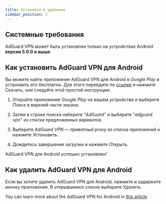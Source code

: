 ```yaml
---
title: Установка и удаление
sidebar_position: 2
---
```


## Системные требования

AdGuard VPN может быть установлен только на устройствах Android **версии 5.0.0 и выше**.

## Как установить AdGuard VPN для Android

Вы можете найти приложение AdGuard VPN для Android в *Google Play* и установить его бесплатно. Для этого перейдите по [ссылке](https://play.google.com/store/apps/details?id=com.adguard.vpn) и нажмите Скачать, или следуйте этой простой инструкции:

1. Откройте приложение *Google Play* на вашем устройстве и выберите *Поиск* в верхней части экрана.

2. Затем в строке поиска наберите *"AdGuard"* и выберите *"adguard vpn"* из списка предложенных вариантов.

3. Выберите *AdGuard VPN — приватный proxy* из списка приложений и нажмите *Установить*.

4. Дождитесь завершения загрузки и нажмите *Открыть*.

AdGuard VPN для Android успешно установлен!

## Как удалить AdGuard VPN для Android

Если вы хотите удалить AdGuard VPN для Android, нажмите и задержите иконку приложения. В открывшемся списке выберите *Удалить*.

You can learn more about the AdGuard VPN for Android in [this article](overview.md)
